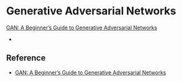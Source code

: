 # Generative Adversarial Networks

[GAN: A Beginner’s Guide to Generative Adversarial Networks](https://deeplearning4j.org/generative-adversarial-network)

  - 

## Reference

- [GAN: A Beginner’s Guide to Generative Adversarial Networks](https://deeplearning4j.org/generative-adversarial-network)
